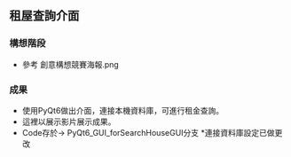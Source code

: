 ## 租屋查詢介面
### 構想階段
- 參考 創意構想競賽海報.png
### 成果
- 使用PyQt6做出介面，連接本機資料庫，可進行租金查詢。
- 這裡以展示影片展示成果。
- Code存於-> PyQt6_GUI_forSearchHouseGUI分支  *連接資料庫設定已做更改
